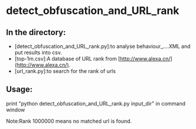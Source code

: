 detect_obfuscation_and_URL_rank
===============

In the directory:
-------------------------
- [detect_obfuscation_and_URL_rank.py]:to analyse behaviour_....XML and put results into csv.
- [top-1m.csv]:A database of URL rank from [http://www.alexa.cn/](http://www.alexa.cn/).
- [url_rank.py]:to search for the rank of urls

Usage:
------
print "python detect_obfuscation_and_URL_rank.py input_dir" in command window

Note:Rank 1000000 means no matched url is found.